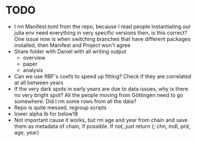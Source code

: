 # TODO

- I rm Manifest.toml from the repo, because I read people
   instantiating our julia env need everything in very specific
   versions then, is this correct? One issue now is when switching
   branches that have different packages installed, then Manifest and
   Project won't agree
- Share folder with Daniel with all writing output
   - overview
   - paper
   - analysis
- Can we use RBF's coefs to speed up fitting? Check if they are
   correlated at all between years
- If the very dark spots in early years are due to data issues, why is
  there no very bright spot? All the people moving from Göttingen need
  to go somewhere. Did I rm some rows from all the data?
- Repo is quite messed, regroup scripts 
- lower alpha lb for below18
- Not important cause it works, but rm age and year from chain and save them as
  metadata of chain, if possible. If not, just return (; chn, mdl,
  prd, age, year)
